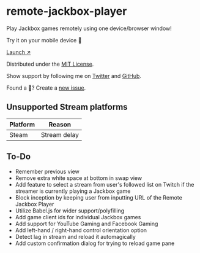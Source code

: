 # remote-jackbox-player

Play Jackbox games remotely using one device/browser window!

Try it on your mobile device 📲

[Launch ↗️](https://remote-jackbox-player.isaacyakl.com)

Distributed under the [MIT License](https://isaacyakl.github.io/remote-jackbox-player/LICENSE).

Show support by following me on [Twitter](https://www.twitter.com/isaacyakl) and [GitHub](https://github.com/isaacyakl).

Found a 🐛? Create a [new issue](https://github.com/isaacyakl/remote-jackbox-player/issues/new).

## Unsupported Stream platforms
| Platform | Reason       |
| -------- | ------------ |
| Steam    | Stream delay |

## To-Do

-  Remember previous view
-  Remove extra white space at bottom in swap view
-  Add feature to select a stream from user's followed list on Twitch if the streamer is currently playing a Jackbox game
-  Block inception by keeping user from inputting URL of the Remote Jackbox Player
-  Utilize Babel.js for wider support/polyfilling
-  Add game client ids for individual Jackbox games
-  Add support for YouTube Gaming and Facebook Gaming
-  Add left-hand / right-hand control orientation option
-  Detect lag in stream and reload it automagically
-  Add custom confirmation dialog for trying to reload game pane